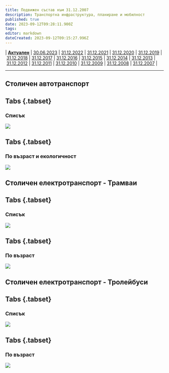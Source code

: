 ```yaml
---
title: Подвижен състав към 31.12.2007
description: Транспортна инфраструктура, планиране и мобилност
published: true
date: 2023-09-12T09:28:11.900Z
tags: 
editor: markdown
dateCreated: 2023-09-12T09:15:27.996Z
---
```


| [**Актуален**](/bg/public-transport/fleet-list/actual) | [30.06.2023](/bg/public-transport/fleet-list/20230630) | [31.12.2022](/bg/public-transport/fleet-list/20221231) | [31.12.2021](/bg/public-transport/fleet-list/20121231) | [31.12.2020](/bg/public-transport/fleet-list/20201231) | [31.12.2019](/bg/public-transport/fleet-list/20191231) | [31.12.2018](/bg/public-transport/fleet-list/20181231) | [31.12.2017](/bg/public-transport/fleet-list/20171231) | [31.12.2016](/bg/public-transport/fleet-list/20161231) | [31.12.2015](/bg/public-transport/fleet-list/20151231) | [31.12.2014](/bg/public-transport/fleet-list/20141231) | [31.12.2013](/bg/public-transport/fleet-list/20131231) | [31.12.2012](/bg/public-transport/fleet-list/20121231) | [31.12.2011](/bg/public-transport/fleet-list/20111231) | [31.12.2010](/bg/public-transport/fleet-list/20101231) | [31.12.2009](/bg/public-transport/fleet-list/20091231) | [31.12.2008](/bg/public-transport/fleet-list/20081231) | [31.12.2007](/bg/public-transport/fleet-list/20071231) | 

---


## Столичен автотранспорт
## Tabs {.tabset}
### Списък
<img src="https://drive.google.com/uc?id=1KXSdgF7i_NeUptK5S_3rXIxjtPuWVN11">

## Tabs {.tabset}
### По възраст и екологичност
<img src="https://drive.google.com/uc?id=1DA9nuuvtI_GekO-ZXps7krhikGH_C0gf">

## Столичен електротранспорт - Трамваи
## Tabs {.tabset}
### Списък
<img src="https://drive.google.com/uc?id=">

## Tabs {.tabset}
### По възраст
<img src="https://drive.google.com/uc?id=">

## Столичен електротранспорт - Тролейбуси
## Tabs {.tabset}
### Списък
<img src="https://drive.google.com/uc?id=">

## Tabs {.tabset}
### По възраст
<img src="https://drive.google.com/uc?id=">

